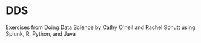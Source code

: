 DDS
===

Exercises from Doing Data Science by Cathy O'neil and Rachel Schutt using Splunk, R, Python, and Java
